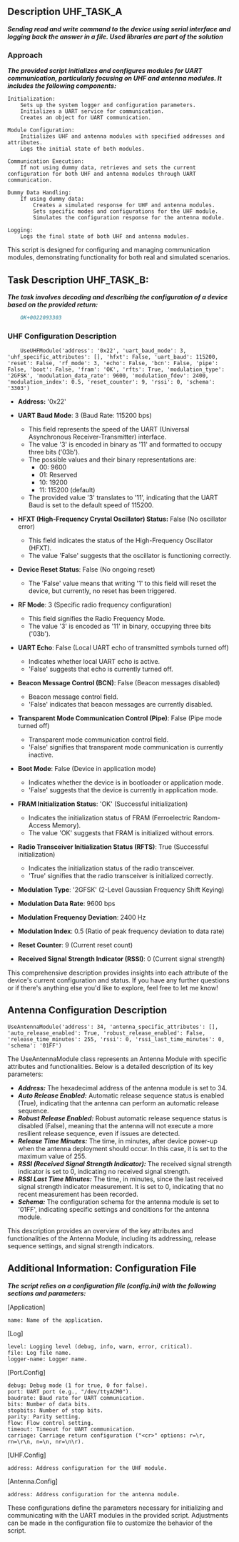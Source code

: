 ## Description UHF_TASK_A

***Sending read and write command to the device using serial interface and logging back the answer in a file. Used libraries are part of the solution***

### Approach 
***The provided script initializes and configures modules for UART communication, particularly focusing on UHF and antenna modules. It includes the following components:***

    Initialization:
        Sets up the system logger and configuration parameters.
        Initializes a UART service for communication.
        Creates an object for UART communication.

    Module Configuration:
        Initializes UHF and antenna modules with specified addresses and attributes.
        Logs the initial state of both modules.

    Communication Execution:
        If not using dummy data, retrieves and sets the current configuration for both UHF and antenna modules through UART communication.

    Dummy Data Handling:
        If using dummy data:
            Creates a simulated response for UHF and antenna modules.
            Sets specific modes and configurations for the UHF module.
            Simulates the configuration response for the antenna module.

    Logging:
        Logs the final state of both UHF and antenna modules.

This script is designed for configuring and managing communication modules, demonstrating functionality for both real and simulated scenarios.


## Task Description UHF_TASK_B:
***The task involves decoding and describing the configuration of a device based on the provided return:***
```markdown
    OK+0022093303
```

### UHF Configuration Description

```
    UseUHFModule('address': '0x22', 'uart_baud_mode': 3, 'uhf_specific_attributes': [], 'hfxt': False, 'uart_baud': 115200, 'reset': False, 'rf_mode': 3, 'echo': False, 'bcn': False, 'pipe': False, 'boot': False, 'fram': 'OK', 'rfts': True, 'modulation_type': '2GFSK', 'modulation_data_rate': 9600, 'modulation_fdev': 2400, 'modulation_index': 0.5, 'reset_counter': 9, 'rssi': 0, 'schema': '3303')

```

* **Address:** '0x22'
* **UART Baud Mode**: 3 (Baud Rate: 115200 bps)
  - This field represents the speed of the UART (Universal Asynchronous Receiver-Transmitter) interface.
  - The value '3' is encoded in binary as '11' and formatted to occupy three bits ('03b').
  - The possible values and their binary representations are:
    - 00: 9600
    - 01: Reserved
    - 10: 19200
    - 11: 115200 (default)
  - The provided value '3' translates to '11', indicating that the UART Baud is set to the default speed of 115200.
* **HFXT (High-Frequency Crystal Oscillator) Status:** False (No oscillator error)
  - This field indicates the status of the High-Frequency Oscillator (HFXT).
  - The value 'False' suggests that the oscillator is functioning correctly.
* **Device Reset Status**: False (No ongoing reset)
  - The 'False' value means that writing '1' to this field will reset the device, but currently, no reset has been triggered.
* **RF Mode**: 3 (Specific radio frequency configuration)
  - This field signifies the Radio Frequency Mode.
  - The value '3' is encoded as '11' in binary, occupying three bits ('03b').
* **UART Echo**: False (Local UART echo of transmitted symbols turned off)
  - Indicates whether local UART echo is active.
  - 'False' suggests that echo is currently turned off.
* **Beacon Message Control (BCN)**: False (Beacon messages disabled)
  - Beacon message control field.
  - 'False' indicates that beacon messages are currently disabled.

* **Transparent Mode Communication Control (Pipe)**: False (Pipe mode turned off)
  - Transparent mode communication control field.
  - 'False' signifies that transparent mode communication is currently inactive.

* **Boot Mode**: False (Device in application mode)
  - Indicates whether the device is in bootloader or application mode.
  - 'False' suggests that the device is currently in application mode.

* **FRAM Initialization Status**: 'OK' (Successful initialization)
  - Indicates the initialization status of FRAM (Ferroelectric Random-Access Memory).
  - The value 'OK' suggests that FRAM is initialized without errors.

* **Radio Transceiver Initialization Status (RFTS)**: True (Successful initialization)
  - Indicates the initialization status of the radio transceiver.
  - 'True' signifies that the radio transceiver is initialized correctly.

* **Modulation Type**: '2GFSK' (2-Level Gaussian Frequency Shift Keying)
* **Modulation Data Rate**: 9600 bps
* **Modulation Frequency Deviation**: 2400 Hz
* **Modulation Index**: 0.5 (Ratio of peak frequency deviation to data rate)
* **Reset Counter**: 9 (Current reset count)
* **Received Signal Strength Indicator (RSSI)**: 0 (Current signal strength)

This comprehensive description provides insights into each attribute of the device's current configuration and status. If you have any further questions or if there's anything else you'd like to explore, feel free to let me know!

## Antenna Configuration Description

```
UseAntennaModule('address': 34, 'antenna_specific_attributes': [], 'auto_release_enabled': True, 'robust_release_enabled': False, 'release_time_minutes': 255, 'rssi': 0, 'rssi_last_time_minutes': 0, 'schema': '01FF')

```

The UseAntennaModule class represents an Antenna Module with specific attributes and functionalities. Below is a detailed description of its key parameters:

* ***Address:*** The hexadecimal address of the antenna module is set to 34.
* ***Auto Release Enabled:*** Automatic release sequence status is enabled (True), indicating that the antenna can perform an automatic release sequence.
* ***Robust Release Enabled:*** Robust automatic release sequence status is disabled (False), meaning that the antenna will not execute a more resilient release sequence, even if issues are detected.
* ***Release Time Minutes:*** The time, in minutes, after device power-up when the antenna deployment should occur. In this case, it is set to the maximum value of 255.
* ***RSSI (Received Signal Strength Indicator):*** The received signal strength indicator is set to 0, indicating no received signal strength.
* ***RSSI Last Time Minutes:*** The time, in minutes, since the last received signal strength indicator measurement. It is set to 0, indicating that no recent measurement has been recorded.
* ***Schema:*** The configuration schema for the antenna module is set to '01FF', indicating specific settings and conditions for the antenna module.

This description provides an overview of the key attributes and functionalities of the Antenna Module, including its addressing, release sequence settings, and signal strength indicators.

## Additional Information: Configuration File

***The script relies on a configuration file (config.ini) with the following sections and parameters:***

[Application]

    name: Name of the application.

[Log]

    level: Logging level (debug, info, warn, error, critical).
    file: Log file name.
    logger-name: Logger name.

[Port.Config]

    debug: Debug mode (1 for true, 0 for false).
    port: UART port (e.g., "/dev/ttyACM0").
    baudrate: Baud rate for UART communication.
    bits: Number of data bits.
    stopbits: Number of stop bits.
    parity: Parity setting.
    flow: Flow control setting.
    timeout: Timeout for UART communication.
    carriage: Carriage return configuration ("<cr>" options: r=\r, rn=\r\n, n=\n, nr=\n\r).

[UHF.Config]

    address: Address configuration for the UHF module.

[Antenna.Config]

    address: Address configuration for the antenna module.

These configurations define the parameters necessary for initializing and communicating with the UART modules in the provided script. Adjustments can be made in the configuration file to customize the behavior of the script.
